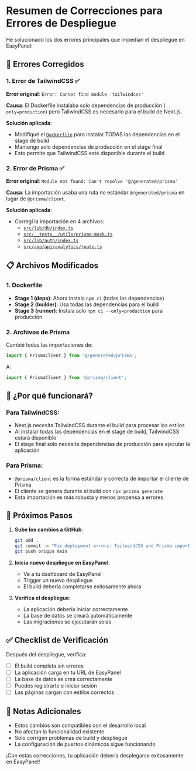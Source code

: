 # Resumen de Correcciones para Errores de Despliegue

He solucionado los dos errores principales que impedían el despliegue en EasyPanel:

## 🚨 Errores Corregidos

### 1. Error de TailwindCSS ✅
**Error original**: `Error: Cannot find module 'tailwindcss'`

**Causa**: El Dockerfile instalaba solo dependencias de producción (`--only=production`) pero TailwindCSS es necesario para el build de Next.js.

**Solución aplicada**:
- Modifiqué el [`Dockerfile`](Dockerfile) para instalar TODAS las dependencias en el stage de build
- Mantengo solo dependencias de producción en el stage final
- Esto permite que TailwindCSS esté disponible durante el build

### 2. Error de Prisma ✅
**Error original**: `Module not found: Can't resolve '@/generated/prisma'`

**Causa**: La importación usaba una ruta no estándar `@/generated/prisma` en lugar de `@prisma/client`.

**Solución aplicada**:
- Corregí la importación en 4 archivos:
  - [`src/lib/db/index.ts`](src/lib/db/index.ts)
  - [`src/__tests__/utils/prisma-mock.ts`](src/__tests__/utils/prisma-mock.ts)
  - [`src/lib/auth/index.ts`](src/lib/auth/index.ts)
  - [`src/app/api/analytics/route.ts`](src/app/api/analytics/route.ts)

## 📋 Archivos Modificados

### 1. Dockerfile
- **Stage 1 (deps)**: Ahora instala `npm ci` (todas las dependencias)
- **Stage 2 (builder)**: Usa todas las dependencias para el build
- **Stage 3 (runner)**: Instala solo `npm ci --only=production` para producción

### 2. Archivos de Prisma
Cambié todas las importaciones de:
```typescript
import { PrismaClient } from '@/generated/prisma';
```
A:
```typescript
import { PrismaClient } from '@prisma/client';
```

## 🎯 ¿Por qué funcionará?

### Para TailwindCSS:
- Next.js necesita TailwindCSS durante el build para procesar los estilos
- Al instalar todas las dependencias en el stage de build, TailwindCSS estará disponible
- El stage final solo necesita dependencias de producción para ejecutar la aplicación

### Para Prisma:
- `@prisma/client` es la forma estándar y correcta de importar el cliente de Prisma
- El cliente se genera durante el build con `npx prisma generate`
- Esta importación es más robusta y menos propensa a errores

## 🚀 Próximos Pasos

1. **Sube los cambios a GitHub**:
   ```bash
   git add .
   git commit -m "Fix deployment errors: TailwindCSS and Prisma imports"
   git push origin main
   ```

2. **Inicia nuevo despliegue en EasyPanel**:
   - Ve a tu dashboard de EasyPanel
   - Trigger un nuevo despliegue
   - El build debería completarse exitosamente ahora

3. **Verifica el despliegue**:
   - La aplicación debería iniciar correctamente
   - La base de datos se creará automáticamente
   - Las migraciones se ejecutarán solas

## ✅ Checklist de Verificación

Después del despliegue, verifica:

- [ ] El build completa sin errores
- [ ] La aplicación carga en tu URL de EasyPanel
- [ ] La base de datos se crea correctamente
- [ ] Puedes registrarte e iniciar sesión
- [ ] Las páginas cargan con estilos correctos

## 📝 Notas Adicionales

- Estos cambios son compatibles con el desarrollo local
- No afectan la funcionalidad existente
- Solo corrigen problemas de build y despliegue
- La configuración de puertos dinámicos sigue funcionando

¡Con estas correcciones, tu aplicación debería desplegarse exitosamente en EasyPanel!